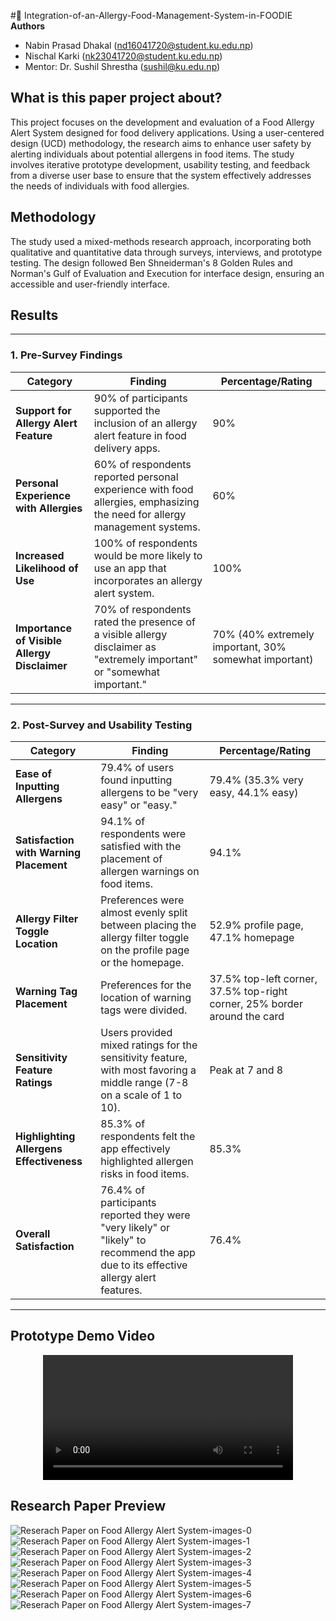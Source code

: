 #🚀 Integration-of-an-Allergy-Food-Management-System-in-FOODIE
**Authors**

- Nabin Prasad Dhakal (nd16041720@student.ku.edu.np)
- Nischal Karki (nk23041720@student.ku.edu.np)
- Mentor: Dr. Sushil Shrestha (sushil@ku.edu.np)


## What is this paper project about?

This project focuses on the development and evaluation of a Food Allergy Alert System designed for food delivery applications. Using a user-centered design (UCD) methodology, the research aims to enhance user safety by alerting individuals about potential allergens in food items. The study involves iterative prototype development, usability testing, and feedback from a diverse user base to ensure that the system effectively addresses the needs of individuals with food allergies.

## Methodology
The study used a mixed-methods research approach, incorporating both qualitative and quantitative data through surveys, interviews, and prototype testing. The design followed Ben Shneiderman's 8 Golden Rules and Norman's Gulf of Evaluation and Execution for interface design, ensuring an accessible and user-friendly interface.

## Results

---

### 1. Pre-Survey Findings

| **Category**                          | **Finding**                                                                                                                   | **Percentage/Rating**                           |
|---------------------------------------|-------------------------------------------------------------------------------------------------------------------------------|-------------------------------------------------|
| **Support for Allergy Alert Feature** | 90% of participants supported the inclusion of an allergy alert feature in food delivery apps.                                 | 90%                                             |
| **Personal Experience with Allergies**| 60% of respondents reported personal experience with food allergies, emphasizing the need for allergy management systems.      | 60%                                             |
| **Increased Likelihood of Use**       | 100% of respondents would be more likely to use an app that incorporates an allergy alert system.                              | 100%                                            |
| **Importance of Visible Allergy Disclaimer** | 70% of respondents rated the presence of a visible allergy disclaimer as "extremely important" or "somewhat important."       | 70% (40% extremely important, 30% somewhat important) |

---

### 2. Post-Survey and Usability Testing

| **Category**                           | **Finding**                                                                                                                   | **Percentage/Rating**                           |
|----------------------------------------|-------------------------------------------------------------------------------------------------------------------------------|-------------------------------------------------|
| **Ease of Inputting Allergens**        | 79.4% of users found inputting allergens to be "very easy" or "easy."                                                          | 79.4% (35.3% very easy, 44.1% easy)             |
| **Satisfaction with Warning Placement**| 94.1% of respondents were satisfied with the placement of allergen warnings on food items.                                     | 94.1%                                           |
| **Allergy Filter Toggle Location**     | Preferences were almost evenly split between placing the allergy filter toggle on the profile page or the homepage.            | 52.9% profile page, 47.1% homepage              |
| **Warning Tag Placement**              | Preferences for the location of warning tags were divided.                                                                    | 37.5% top-left corner, 37.5% top-right corner, 25% border around the card |
| **Sensitivity Feature Ratings**        | Users provided mixed ratings for the sensitivity feature, with most favoring a middle range (7-8 on a scale of 1 to 10).       | Peak at 7 and 8                                 |
| **Highlighting Allergens Effectiveness**| 85.3% of respondents felt the app effectively highlighted allergen risks in food items.                                        | 85.3%                                           |
| **Overall Satisfaction**               | 76.4% of participants reported they were "very likely" or "likely" to recommend the app due to its effective allergy alert features. | 76.4%                                           |

---

## Prototype Demo Video

<div align="center">
  <video src="https://github.com/user-attachments/assets/6208a15c-dc62-4304-92fc-895ca3b71b37" width="400"/>
</div>

## Research Paper Preview
![Reserach Paper on Food Allergy Alert System-images-0](https://github.com/user-attachments/assets/a8d2616a-6b25-4497-bbd1-a316947e8190)
![Reserach Paper on Food Allergy Alert System-images-1](https://github.com/user-attachments/assets/b988c5e6-8ffb-490a-ae13-085c6996a6de)
![Reserach Paper on Food Allergy Alert System-images-2](https://github.com/user-attachments/assets/819f0892-ca5b-46ba-b8b3-4dd11abf7642)
![Reserach Paper on Food Allergy Alert System-images-3](https://github.com/user-attachments/assets/4a065333-d22c-43f6-b1bf-d56d9d6de0f5)
![Reserach Paper on Food Allergy Alert System-images-4](https://github.com/user-attachments/assets/a3df2299-bf2b-4b11-88b4-d3dd0a221d4f)
![Reserach Paper on Food Allergy Alert System-images-5](https://github.com/user-attachments/assets/4d5b360d-bf32-456c-984f-bd4c44a4371e)
![Reserach Paper on Food Allergy Alert System-images-6](https://github.com/user-attachments/assets/4e30ebda-c4b9-4d3c-814c-a64ce948aa79)
![Reserach Paper on Food Allergy Alert System-images-7](https://github.com/user-attachments/assets/e0c3b5b8-ac8e-4fec-b70b-a8e9fca781ac)



